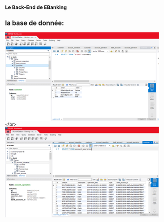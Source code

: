 ### Le Back-End de EBanking

<h2>la base de donnée:</h2>
<img src="Captures/cap1.PNG">
<\br>
<img src="Captures/cap2.PNG">
